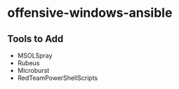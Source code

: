 # offensive-windows-ansible
## Tools to Add
- MSOLSpray
- Rubeus
- Microburst
- RedTeamPowerShellScripts
